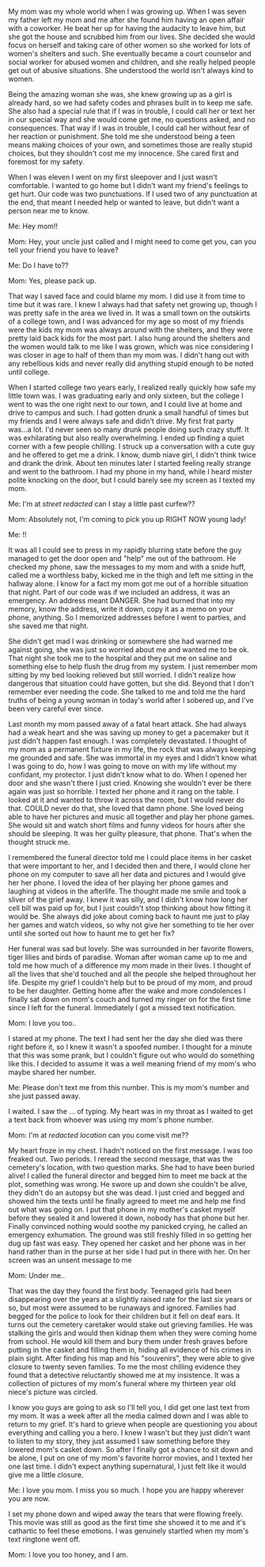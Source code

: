 

My mom was my whole world when I was growing up. When I was seven my father left my mom and me after she found him having an open affair with a coworker. He beat her up for having the audacity to leave him, but she got the house and scrubbed him from our lives. She decided she would focus on herself and taking care of other women so she worked for lots of women's shelters and such. She eventually became a court counselor and social worker for abused women and children, and she really helped people get out of abusive situations. She understood the world isn't always kind to women. 


Being the amazing woman she was, she knew growing up as a girl is already hard, so we had safety codes and phrases built in to keep me safe. She also had a special rule that if I was in trouble, I could call her or text her in our special way and she would come get me, no questions asked, and no consequences. That way if I was in trouble, I could call her without fear of her reaction or punishment. She told me she understood being a teen means making choices of your own, and sometimes those are really stupid choices, but they shouldn't cost me my innocence. She cared first and foremost for my safety. 


When I was eleven I went on my first sleepover and I just wasn't comfortable. I wanted to go home but I didn't want my friend's feelings to get hurt. Our code was two punctuations. If I used two of any punctuation at the end, that meant I needed help or wanted to leave, but didn't want a person near me to know. 


Me: Hey mom!!

Mom: Hey, your uncle just called and I might need to come get you, can you tell your friend you have to leave? 

Me: Do I have to??

Mom: Yes, please pack up. 


That way I saved face and could blame my mom. I did use it from time to time but it was rare. I knew I always had that safety net growing up, though I was pretty safe in the area we lived in. It was a small town on the outskirts of a college town, and I was advanced for my age so most of my friends were the kids my mom was always around with the shelters, and they were pretty laid back kids for the most part. I also hung around the shelters and the women would talk to me like I was grown, which was nice considering I was closer in age to half of them than my mom was. I didn't hang out with any rebellious kids and never really did anything stupid enough to be noted until college. 


When I started college two years early, I realized really quickly how safe my little town was. I was graduating early and only sixteen, but the college I went to was the one right next to our town, and I could live at home and drive to campus and such. I had gotten drunk a small handful of times but my friends and I were always safe and didn't drive. My first frat party was...a lot. I'd never seen so many drunk people doing such crazy stuff. It was exhilarating but also really overwhelming. I ended up finding a quiet corner with a few people chilling. I struck up a conversation with a cute guy and he offered to get me a drink. I know, dumb niave girl, I didn't think twice and drank the drink. About ten minutes later I started feeling really strange and went to the bathroom. I had my phone in my hand, while I heard mister polite knocking on the door, but I could barely see my screen as I texted my mom. 


Me: I'm at *street redacted* can I stay a little past curfew??

Mom: Absolutely not, I'm coming to pick you up RIGHT NOW young lady! 

Me: !!


It was all I could see to press in my rapidly blurring state before the guy managed to get the door open and "help" me out of the bathroom. He checked my phone, saw the messages to my mom and with a snide huff, called me a worthless baby, kicked me in the thigh and left me sitting in the hallway alone. I know for a fact my mom got me out of a horrible situation that night. Part of our code was if we included an address, it was an emergency. An address meant DANGER. She had burned that into my memory, know the address, write it down, copy it as a memo on your phone, anything. So I memorized addresses before I went to parties, and she saved me that night. 


She didn't get mad I was drinking or somewhere she had warned me against going, she was just so worried about me and wanted me to be ok. That night she took me to the hospital and they put me on saline and something else to help flush the drug from my system. I just remember mom sitting by my bed looking relieved but still worried. I didn't realize how dangerous that situation could have gotten, but she did. Beyond that I don't remember ever needing the code. She talked to me and told me the hard truths of being a young woman in today's world after I sobered up, and I've been very careful ever since. 


Last month my mom passed away of a fatal heart attack. She had always had a weak heart and she was saving up money to get a pacemaker but it just didn't happen fast enough. I was completely devastated. I thought of my mom as a permanent fixture in my life, the rock that was always keeping me grounded and safe. She was immortal in my eyes and I didn't know what I was going to do, how I was going to move on with my life without my confidant, my protector. I just didn't know what to do. When I opened her door and she wasn't there I just cried. Knowing she wouldn't ever be there again was just so horrible. I texted her phone and it rang on the table. I looked at it and wanted to throw it across the room, but I would never do that. COULD never do that, she loved that damn phone. She loved being able to have her pictures and music all together and play her phone games. She would sit and watch short films and funny videos for hours after she should be sleeping. It was her guilty pleasure, that phone. That's when the thought struck me. 


I remembered the funeral director told me I could place items in her casket that were important to her, and I decided then and there, I would clone her phone on my computer to save all her data and pictures and I would give her her phone. I loved the idea of her playing her phone games and laughing at videos in the afterlife. The thought made me smile and took a sliver of the grief away. I knew it was silly, and I didn't know how long her cell bill was paid up for, but I just couldn't stop thinking about how fitting it would be. She always did joke about coming back to haunt me just to play her games and watch videos, so why not give her something to tie her over until she sorted out how to haunt me to get her fix? 


Her funeral was sad but lovely. She was surrounded in her favorite flowers, tiger lilies and birds of paradise. Woman after woman came up to me and told me how much of a difference my mom made in their lives. I thought of all the lives that she'd touched and all the people she helped throughout her life. Despite my grief I couldn't help but to be proud of my mom, and proud to be her daughter. Getting home after the wake and more condolences I finally sat down on mom's couch and turned my ringer on for the first time since I left for the funeral. Immediately I got a missed text notification. 


Mom: I love you too..


I stared at my phone. The text I had sent her the day she died was there right before it, so I knew it wasn't a spoofed number. I thought for a minute that this was some prank, but I couldn't figure out who would do something like this. I decided to assume it was a well meaning friend of my mom's who maybe shared her number. 


Me: Please don't text me from this number. This is my mom's number and she just passed away. 


I waited. I saw the ... of typing. My heart was in my throat as I waited to get a text back from whoever was using my mom's phone number. 


Mom: I'm at *redacted location* can you come visit me??


My heart froze in my chest. I hadn't noticed on the first message. I was too freaked out. Two periods. I reread the second message, that was the cemetery's location, with two question marks. She had to have been buried alive! I called the funeral director and begged him to meet me back at the plot, something was wrong. He swore up and down she couldn't be alive, they didn't do an autopsy but she was dead. I just cried and begged and showed him the texts until he finally agreed to meet me and help me find out what was going on. I put that phone in my mother's casket myself before they sealed it and lowered it down, nobody has that phone but her. Finally convinced nothing would soothe my panicked crying, he called an emergency exhumation. The ground was still freshly filled in so getting her dug up fast was easy. They opened her casket and her phone was in her hand rather than in the purse at her side I had put in there with her. On her screen was an unsent message to me


Mom: Under me..


That was the day they found the first body. Teenaged girls had been disappearing over the years at a slightly raised rate for the last six years or so, but most were assumed to be runaways and ignored. Families had begged for the police to look for their children but it fell on deaf ears. It turns out the cemetery caretaker would stake out grieving families. He was stalking the girls and would then kidnap them when they were coming home from school. He would kill them and bury them under fresh graves before putting in the casket and filling them in, hiding all evidence of his crimes in plain sight. After finding his map and his "souvenirs", they were able to give closure to twenty seven families. To me the most chilling evidence they found that a detective reluctantly showed me at my insistence. It was a collection of pictures of my mom's funeral where my thirteen year old niece's picture was circled.  


I know you guys are going to ask so I'll tell you, I did get one last text from my mom. It was a week after all the media calmed down and I was able to return to my grief. It's hard to grieve when people are questioning you about everything and calling you a hero. I knew I wasn't but they just didn't want to listen to my story, they just assumed I saw something before they lowered mom's casket down. So after I finally got a chance to sit down and be alone, I put on one of my mom's favorite horror movies, and I texted her one last time. I didn't expect anything supernatural, I just felt like it would give me a little closure. 


Me: I love you mom. I miss you so much. I hope you are happy wherever you are now. 


I set my phone down and wiped away the tears that were flowing freely. This movie was still as good as the first time she showed it to me and it's cathartic to feel these emotions. I was genuinely startled when my mom's text ringtone went off. 


Mom: I love you too honey, and I am.